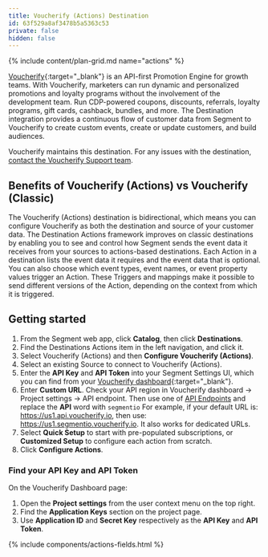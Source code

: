 ```yaml
---
title: Voucherify (Actions) Destination
id: 63f529a8af3478b5a5363c53
private: false
hidden: false
---
```

{% include content/plan-grid.md name="actions" %}

[Voucherify](https://voucherify.io/?utm_source=segmentio&utm_medium=docs&utm_campaign=partners){:target="_blank"} is an API-first Promotion Engine for growth teams. With Voucherify, marketers can run dynamic and personalized promotions and loyalty programs without the involvement of the development team. Run CDP-powered coupons, discounts, referrals, loyalty programs, gift cards, cashback, bundles, and more. The Destination integration provides a continuous flow of customer data from Segment to Voucherify to create custom events, create or update customers, and build audiences.

Voucherify maintains this destination. For any issues with the destination, [contact the Voucherify Support team](mailto:support@voucherify.io).

## Benefits of Voucherify (Actions) vs Voucherify (Classic)

The Voucherify (Actions) destination is bidirectional, which means you can configure Voucherify as both the destination and source of your customer data. The Destination Actions framework improves on classic destinations by enabling you to see and control how Segment sends the event data it receives from your sources to actions-based destinations. Each Action in a destination lists the event data it requires and the event data that is optional. You can also choose which event types, event names, or event property values trigger an Action. These Triggers and mappings make it possible to send different versions of the Action, depending on the context from which it is triggered.

## Getting started

1. From the Segment web app, click **Catalog**, then click **Destinations**.
2. Find the Destinations Actions item in the left navigation, and click it. 
3. Select Voucherify (Actions) and then **Configure Voucherify (Actions)**.
4. Select an existing Source to connect to Voucherify (Actions).
5. Enter the **API Key** and **API Token** into your Segment Settings UI, which you can find from your [Voucherify dashboard](https://voucherify.io/dashboard){:target="_blank"}.
6. Enter **Custom URL**. Check your API region in Voucherify dashboard -> Project settings -> API endpoint. Then use one of [API Endpoints](https://docs.voucherify.io/docs/api-endpoints) and replace the **API** word with `segmentio` For example, if your default URL is: https://us1.api.voucherify.io, then use: https://us1.segmentio.voucherify.io. It also works for dedicated URLs.
7. Select **Quick Setup** to start with pre-populated subscriptions, or **Customized Setup** to configure each action from scratch. 
8. Click **Configure Actions**.

### Find your API Key and API Token

On the Voucherify Dashboard page:
1. Open the **Project settings** from the user context menu on the top right.
2. Find the **Application Keys** section on the project page.
3. Use **Application ID** and **Secret Key** respectively as the **API Key** and **API Token**.

{% include components/actions-fields.html %}


